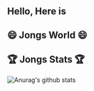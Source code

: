 ## Hello, Here is
## 😄 Jongs World 😄

<!--
**jonghapark/jonghapark** is a ✨ _special_ ✨ repository because its `README.md` (this file) appears on your GitHub profile.

Here are some ideas to get you started:

- 🔭 I’m currently working on ...
- 🌱 I’m currently learning ...
- 👯 I’m looking to collaborate on ...
- 🤔 I’m looking for help with ...
- 💬 Ask me about ...
- 📫 How to reach me: ...
- 😄 Pronouns: ...
- ⚡ Fun fact: ...
-->


## :trophy: Jongs Stats :trophy:
![Anurag's github stats](https://github-readme-stats.vercel.app/api?username=jonghapark&show_icons=true&theme=slateorange&count_private=true)
